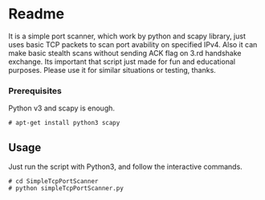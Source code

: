 # Readme
 It is a simple port scanner, which work by python and scapy library, just uses basic TCP packets to scan port avability on specified IPv4. Also it can make basic stealth scans without sending ACK flag on 3.rd handshake exchange. Its important that script just made for fun and educational purposes. Please use it for similar situations or testing, thanks.
 

### Prerequisites

Python v3 and scapy is enough.

```
# apt-get install python3 scapy
```

## Usage

Just run the script with Python3, and follow the interactive commands.

```
# cd SimpleTcpPortScanner
# python simpleTcpPortScanner.py
```

